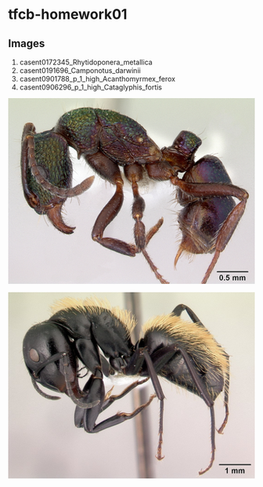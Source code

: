 # tfcb-homework01

## Images

<ol>
  <li>casent0172345_Rhytidoponera_metallica</li>
  <li>casent0191696_Camponotus_darwinii</li>
  <li>casent0901788_p_1_high_Acanthomyrmex_ferox</li>
  <li>casent0906296_p_1_high_Cataglyphis_fortis</li>
</ol>

![freaky ant](/messy-project-directory/images/casent0172345_Rhytidoponera_metallica.jpg "Freaky ant")

![freaky ant](/messy-project-directory/images/casent0191696_Camponotus_darwinii.jpg "Freaky ant")
